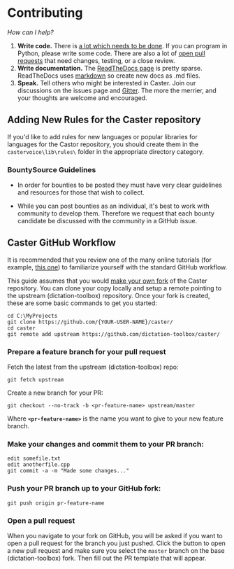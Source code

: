 # Contributing

*How can I help?*

1. **Write code.** There is [a lot which needs to be done](https://github.com/dictation-toolbox/caster/issues). If you can program in Python, please write some code. There are also a lot of [open pull requests](https://github.com/dictation-toolbox/Caster/pulls) that need changes, testing, or a close review.
2. **Write documentation.** The [ReadTheDocs page](http://caster.readthedocs.org/en/latest/) is pretty sparse. ReadTheDocs uses [markdown](https://markdown-guide.readthedocs.io/en/latest/) so create new docs as .md files.
3. **Speak.** Tell others who might be interested in Caster. Join our discussions on the issues page and [Gitter](https://gitter.im/dictation-toolbox/caster). The more the merrier, and your thoughts are welcome and encouraged.

## Adding New Rules for the Caster repository
If you'd like to add rules for new languages or popular libraries for languages for the Castor repository, you should create them in the `castervoice\lib\rules\` folder in the appropriate directory category.

### BountySource Guidelines
- In order for bounties to be posted they must have very clear guidelines and resources for those that wish to collect.

- While you can post bounties as an individual, it's best to work with community to develop them. Therefore we request that each bounty candidate be discussed with the community in a GitHub issue.

## Caster GitHub Workflow

It is recommended that you review one of the many online tutorials (for example, [this one](http://yangsu.github.io/pull-request-tutorial/)) to familiarize yourself with the standard GitHub workflow.

This guide assumes that you would [make your own fork](https://help.github.com/articles/fork-a-repo/) of the Caster repository. You can clone your copy locally and setup a remote pointing to the upstream (dictation-toolbox) repository. Once your fork is created, these are some basic commands to get you started: 

    cd C:\MyProjects
    git clone https://github.com/{YOUR-USER-NAME}/caster/
    cd caster
    git remote add upstream https://github.com/dictation-toolbox/caster/


### Prepare a feature branch for your pull request

Fetch the latest from the upstream (dictation-toolbox) repo:

    git fetch upstream

Create a new branch for your PR:

    git checkout --no-track -b <pr-feature-name> upstream/master

Where **`<pr-feature-name>`** is the name you want to give to your new feature branch.


### Make your changes and commit them to your PR branch:

    edit somefile.txt
    edit anotherfile.cpp
    git commit -a -m "Made some changes..."


### Push your PR branch up to your GitHub fork:

    git push origin pr-feature-name


### Open a pull request

When you navigate to your fork on GitHub, you will be asked if you want to open a pull request for the branch you just pushed. Click the button to open a new pull request and make sure you select the `master` branch on the base (dictation-toolbox) fork. Then fill out the PR template that will appear. 